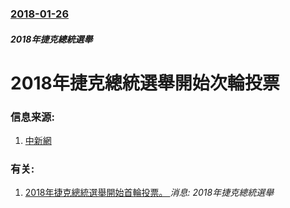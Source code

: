 ### [2018-01-26](/news/2018/01/26/index.md)

##### 2018年捷克總統選舉
# 2018年捷克總統選舉開始次輪投票 




### 信息来源:

1. [中新網](http://www.chinanews.com/gj/2018/01-27/8434596.shtml)

### 有关:

1. [2018年捷克總統選舉開始首輪投票。 ](/zh/news/2018/01/12/2018年捷克總統選舉開始首輪投票.md) _消息: 2018年捷克總統選舉_
